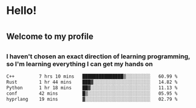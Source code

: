 
<h1>Hello!<h1>
<h2>Welcome to my profile<h2>
<h3>I haven't chosen an exact direction of learning programming, so I'm learning everything I can get my hands on</h3>

<!--START_SECTION:waka-->

```txt
C++         7 hrs 10 mins   ███████████████▒░░░░░░░░░   60.99 %
Rust        1 hr 44 mins    ███▓░░░░░░░░░░░░░░░░░░░░░   14.82 %
Python      1 hr 18 mins    ██▓░░░░░░░░░░░░░░░░░░░░░░   11.13 %
conf        42 mins         █▒░░░░░░░░░░░░░░░░░░░░░░░   05.95 %
hyprlang    19 mins         ▓░░░░░░░░░░░░░░░░░░░░░░░░   02.79 %
```

<!--END_SECTION:waka-->
